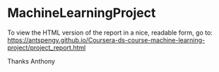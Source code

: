 # MachineLearningProject
To view the HTML version of the report in a nice, readable form, go to: https://antspengy.github.io/Coursera-ds-course-machine-learning-project/project_report.html

Thanks
Anthony
